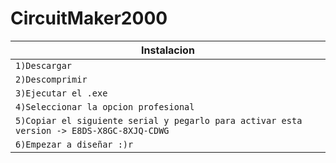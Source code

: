 # CircuitMaker2000

| Instalacion |
 | --- |
| `1)Descargar` | 
| `2)Descomprimir` | 
| `3)Ejecutar el .exe` | 
| `4)Seleccionar la opcion profesional` | 
| `5)Copiar el siguiente serial y pegarlo para activar esta version -> E8DS-X8GC-8XJQ-CDWG` | 
| `6)Empezar a diseñar :)r` | 

